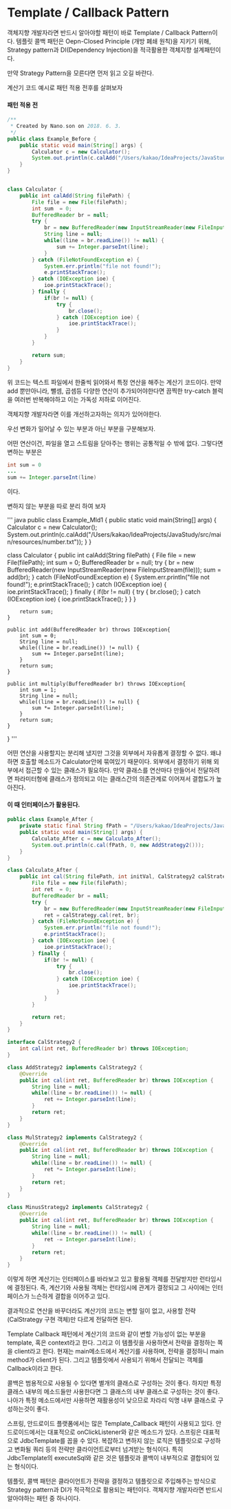 Template / Callback Pattern
====================================
객체지향 개발자라면 반드시 알아야할 패턴이 바로 Template / Callback Pattern이다.
템플릿 콜백 패턴은 Oepn-Closed Principle (개방 폐쇄 원칙)을 지키기 위해, Strategy pattern과 DI(Dependency Injection)을 적극활용한 객체지향 설계패턴이다.

만약 Strategy Pattern을 모른다면 먼저 읽고 오길 바란다.

계산기 코드 예시로 패턴 적용 전후를 살펴보자

#### 패턴 적용 전

``` java
/**
 * Created by Nano.son on 2018. 6. 3.
 */
public class Example_Before {
    public static void main(String[] args) {
        Calculator c = new Calculator();
        System.out.println(c.calAdd("/Users/kakao/IdeaProjects/JavaStudy/src/main/resources/number.txt"));
    }
}


class Calculator {
    public int calAdd(String filePath) {
        File file = new File(filePath);
        int sum  = 0;
        BufferedReader br = null;
        try {
            br = new BufferedReader(new InputStreamReader(new FileInputStream(file)));
            String line = null;
            while((line = br.readLine()) != null) {
                sum += Integer.parseInt(line);
            }
        } catch (FileNotFoundException e) {
            System.err.println("file not found!");
            e.printStackTrace();
        } catch (IOException ioe) {
            ioe.printStackTrace();
        } finally {
            if(br != null) {
                try {
                    br.close();
                } catch (IOException ioe) {
                    ioe.printStackTrace();
                }
            }
        }

        return sum;
    }
}
```
위 코드는 텍스트 파일에서 한줄씩 읽어와서 특정 연산을 해주는 계산기 코드이다.
만약 add 뿐만아니라, 뺄셈, 곱셈등 다양한 연산이 추가되어야한다면 끔찍한 try-catch 블럭을 여러번 반복해야하고 이는 가독성 저하로 이어진다.

객체지향 개발자라면 이를 개선하고자하는 의지가 있어야한다.

우선 변화가 일어날 수 있는 부분과 아닌 부분을 구분해보자.

어떤 연산이건, 파일을 열고 스트림을 닫아주는 행위는 공통적일 수 밖에 없다.
그렇다면 변하는 부분은

``` java
int sum = 0
...
sum += Integer.parseInt(line)
```
이다.

변하지 않는 부분을 따로 분리 하여 보자

''' java
public class Example_MId1 {
    public static void main(String[] args) {
        Calculator c = new Calculator();
        System.out.println(c.calAdd("/Users/kakao/IdeaProjects/JavaStudy/src/main/resources/number.txt"));
    }
}

class Calculator {
    public int calAdd(String filePath) {
        File file = new File(filePath);
        int sum  = 0;
        BufferedReader br = null;
        try {
            br = new BufferedReader(new InputStreamReader(new FileInputStream(file)));
            sum = add(br);
        } catch (FileNotFoundException e) {
            System.err.println("file not found!");
            e.printStackTrace();
        } catch (IOException ioe) {
            ioe.printStackTrace();
        } finally {
            if(br != null) {
                try {
                    br.close();
                } catch (IOException ioe) {
                    ioe.printStackTrace();
                }
            }
        }

        return sum;
    }
    
    public int add(BufferedReader br) throws IOException{
        int sum = 0;
        String line = null;
        while((line = br.readLine()) != null) {
            sum += Integer.parseInt(line);
        }
        return sum;
    }

    public int multiply(BufferedReader br) throws IOException{
        int sum = 1;
        String line = null;
        while((line = br.readLine()) != null) {
            sum *= Integer.parseInt(line);
        }
        return sum;
    }
}
'''

어떤 연산을 사용할지는 분리해 냈지만 그것을 외부에서 자유롭게 결정할 수 없다. 왜냐하면 호출할 메소드가 Calculator안에 묶여있기 때문이다.
외부에서 결정하기 위해 외부에서 접근할 수 있는 클래스가 필요하다.
만약 클래스를 연산마다 만들어서 전달하려면 파라미터형에 클래스가 정의되고 이는 클래스간의 의존관계로 이어져서 결합도가 높아진다.

#### 이 때 인터페이스가 활용된다.

```java
public class Example_After {
    private static final String fPath = "/Users/kakao/IdeaProjects/JavaStudy/src/main/resources/number.txt";
    public static void main(String[] args) {
        Calculato_After c = new Calculato_After();
        System.out.println(c.cal(fPath, 0, new AddStrategy2()));
    }
}

class Calculato_After {
    public int cal(String filePath, int initVal, CalStrategy2 calStrategy) {
        File file = new File(filePath);
        int ret  = 0;
        BufferedReader br = null;
        try {
            br = new BufferedReader(new InputStreamReader(new FileInputStream(file)));
            ret = calStrategy.cal(ret, br);
        } catch (FileNotFoundException e) {
            System.err.println("file not found!");
            e.printStackTrace();
        } catch (IOException ioe) {
            ioe.printStackTrace();
        } finally {
            if(br != null) {
                try {
                    br.close();
                } catch (IOException ioe) {
                    ioe.printStackTrace();
                }
            }
        }

        return ret;
    }
}

interface CalStrategy2 {
    int cal(int ret, BufferedReader br) throws IOException;
}

class AddStrategy2 implements CalStrategy2 {
    @Override
    public int cal(int ret, BufferedReader br) throws IOException {
        String line = null;
        while((line = br.readLine()) != null) {
            ret += Integer.parseInt(line);
        }
        return ret;
    }
}

class MulStrategy2 implements CalStrategy2 {
    @Override
    public int cal(int ret, BufferedReader br) throws IOException {
        String line = null;
        while((line = br.readLine()) != null) {
            ret *= Integer.parseInt(line);
        }
        return ret;
    }
}

class MinusStrategy2 implements CalStrategy2 {
    @Override
    public int cal(int ret, BufferedReader br) throws IOException {
        String line = null;
        while((line = br.readLine()) != null) {
            ret -= Integer.parseInt(line);
        }
        return ret;
    }
}
```
이렇게 하면 계산기는 인터페이스를 바라보고 있고 활용될 객체를 전달받지만 런타임시에 결정된다.
즉, 계산기와 사용될 객체는 런타임시에 관계가 결정되고 그 사이에는 인터페이스가 느슨하게 결합을 이어주고 있다.

결과적으로 연산을 바꾸더라도 계산기의 코드는 변할 일이 없고, 사용할 전략(CalStrategy 구현 객체)만 다르게 전달하면 된다.

Template Callback 패턴에서 계산기의 코드와 같이 변할 가능성이 없는 부분을 template, 혹은 context라고 한다.
그리고 이 템플릿을 사용하면서 전략을 결정하는 쪽을 client라고 한다. 현재는 main메소드에서 계산기를 사용하며, 전략을 결정하니 main method가 client가 된다.
그리고 템플릿에서 사용되기 위해서 전달되는 객체를 Callback이라고 한다. 

콜백은 범용적으로 사용될 수 있다면 별개의 클래스로 구성하는 것이 좋다.
하지만 특정 클래스 내부의 메소드들만 사용한다면 그 클래스의 내부 클래스로 구성하는 것이 좋다.
나아가 특정 메소드에서만 사용하면 재활용성이 낮으므로 차라리 익명 내부 클래스로 구성하는것이 좋다.

스프링, 안드로이드 플랫폼에서는 많은 Template_Callback 패턴이 사용되고 있다.
안드로이드에서는 대표적으로 onClickListener와 같은 메소드가 있다.
스프링은 대표적으로 JdbcTemplate를 꼽을 수 있다. 
복잡하고 변하지 않는 로직은 템플릿으로 구성하고 변화될 쿼리 등의 전략만 클라이언트로부터 넘겨받는 형식이다.
특히 JdbcTemplate의 executeSql와 같은 것은 템플릿과 콜백이 내부적으로 결합되어 있는 형식이다.

템플릿, 콜백 패턴은 클라이언트가 전략을 결정하고 템플릿으로 주입해주는 방식으로 Strategy pattern과 DI가 적극적으로 활용되는 패턴이다.
객체지향 개발자라면 반드시 알아야하는 패턴 중 하나이다.



